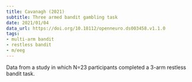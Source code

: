 ```yaml
---
title: Cavanagh (2021)
subtitle: Three armed bandit gambling task
date: 2021/01/04
data_url: https://doi.org/10.18112/openneuro.ds003458.v1.1.0
tags:
- multi-arm bandit
- restless bandit
- m/eeg
---
```


Data from a study in which N=23 participants completed a 3-arm restless bandit task. 
